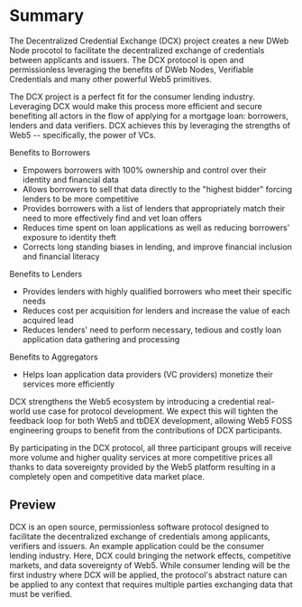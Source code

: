# Summary

The Decentralized Credential Exchange (DCX) project creates a new DWeb Node procotol to facilitate the decentralized exchange of credentials between applicants and issuers. The DCX protocol is open and permissionless leveraging the benefits of DWeb Nodes, Verifiable Credentials and many other powerful Web5 primitives.

The DCX project is a perfect fit for the consumer lending industry. Leveraging DCX would make this process more efficient and secure benefiting all actors in the flow of applying for a mortgage loan: borrowers, lenders and data verifiers. DCX achieves this by leveraging the strengths of Web5 -- specifically, the power of VCs.

Benefits to Borrowers

- Empowers borrowers with 100% ownership and control over their identity and financial data
- Allows borrowers to sell that data directly to the "highest bidder" forcing lenders to be more competitive
- Provides borrowers with a list of lenders that appropriately match their need to more effectively find and vet loan offers
- Reduces time spent on loan applications as well as reducing borrowers' exposure to identity theft
- Corrects long standing biases in lending, and improve financial inclusion and financial literacy

Benefits to Lenders

- Provides lenders with highly qualified borrowers who meet their specific needs
- Reduces cost per acquisition for lenders and increase the value of each acquired lead
- Reduces lenders' need to perform necessary, tedious and costly loan application data gathering and processing

Benefits to Aggregators

- Helps loan application data providers (VC providers) monetize their services more efficiently

DCX strengthens the Web5 ecosystem by introducing a credential real-world use case for protocol development. We expect this will tighten the feedback loop for both Web5 and tbDEX development, allowing Web5 FOSS engineering groups to benefit from the contributions of DCX participants.

By participating in the DCX protocol, all three participant groups will receive more volume and higher quality services at more competitive prices all thanks to data sovereignty provided by the Web5 platform resulting in a completely open and competitive data market place.

## Preview

DCX is an open source, permissionless software protocol designed to facilitate the decentralized exchange of credentials among applicants, verifiers and issuers. An example application could be the consumer lending industry. Here, DCX could bringing the network effects, competitive markets, and data sovereignty of Web5. While consumer lending will be the first industry where DCX will be applied, the protocol's abstract nature can be applied to any context that requires multiple parties exchanging data that must be verified.
